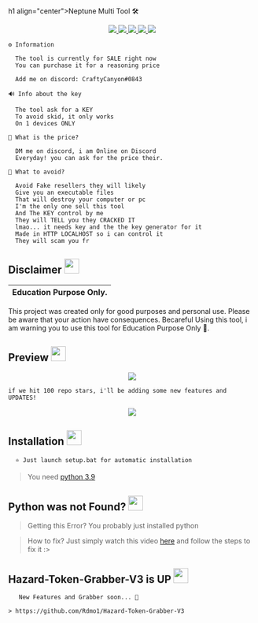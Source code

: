 h1 align="center">Neptune Multi Tool 🛠️ </h1>
<p align="center">
  <a href="https://github.com/Rdmo1/DisRo-Multi-Tool/blob/main/LICENSE">
    <img src="https://img.shields.io/badge/License-MIT-important">
  </a>
  <a href="https://www.python.org">
    <img src="https://img.shields.io/badge/Python-3.9-informational.svg">
  </a>
  <a href="https://github.com/AstraaDev/Discord-All-Tools-In-One">
    <img src="https://img.shields.io/badge/covarage-95%25-green">
  </a>
  <a href="https://github.com/AstraaDev">
    <img src="https://img.shields.io/github/repo-size/Rdmo1/Premium-Pack.svg?label=Repo%20size&style=flat-square">
  </a>
  <a href="https://github.com/Rdmo1">
    <img src="https://gpvc.arturio.dev/Rdmo1">
  </a>
</p>

<p align="center">

```
⚙️ Information

  The tool is currently for SALE right now
  You can purchase it for a reasoning price
  
  Add me on discord: CraftyCanyon#0843
  
🔊 Info about the key

  The tool ask for a KEY
  To avoid skid, it only works
  On 1 devices ONLY

🤨 What is the price?
  
  DM me on discord, i am Online on Discord
  Everyday! you can ask for the price their.
  
🤨 What to avoid?
  
  Avoid Fake resellers they will likely
  Give you an executable files 
  That will destroy your computer or pc
  I'm the only one sell this tool 
  And The KEY control by me
  They will TELL you they CRACKED IT
  lmao... it needs key and the the key generator for it
  Made in HTTP LOCALHOST so i can control it
  They will scam you fr
```
</p>

## Disclaimer  <img src="https://media.giphy.com/media/hvRJCLFzcasrR4ia7z/giphy.gif" width="30px"/>
</h1>

|Education Purpose Only.|
|-------------------------------------------------|
This project was created only for good purposes and personal use.
Please be aware that your action have consequences.
Becareful Using this tool, i am warning you to use this tool for Education Purpose Only 👀.

## Preview  <img src="https://cdn3.emoji.gg/emojis/1676-cameracat.png" width="30px"/>
</h1>


<p align="center">
  <img src="https://media.discordapp.net/attachments/1006899534078685254/1032904143624491078/unknown.png">
</p>





```
if we hit 100 repo stars, i'll be adding some new features and UPDATES! 
```

<p align="center">
  <img src="https://cdn.discordapp.com/attachments/1052511668585902080/1057544397425745980/pixel-jeff-christmas.gif">
</p>

## Installation <img src="https://cdn3.emoji.gg/emojis/7277_green_flame.gif" width="30px"/>

<p align="center">

```
  ⭐ Just launch setup.bat for automatic installation
```
</p>

> You need [python 3.9](https://www.python.org/downloads/release/python-397/)

## Python was not Found? <img src="https://cdn3.emoji.gg/emojis/7277_green_flame.gif" width="30px"/>
</h1>

> Getting this Error? You probably just installed python

> How to fix? Just simply watch this video [here](https://youtu.be/uBnbVqUmZaQ) and follow the steps to fix it :>


## Hazard-Token-Grabber-V3 is UP <img src="https://cdn3.emoji.gg/emojis/7277_green_flame.gif" width="30px"/>
</h1>

``` Try the new updated and new features of Hazard Token Grabber v3
   New Features and Grabber soon... 👀

> https://github.com/Rdmo1/Hazard-Token-Grabber-V3
